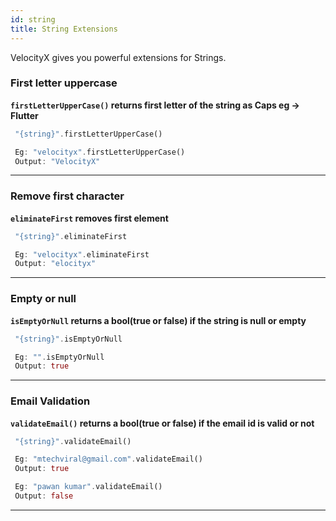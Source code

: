 ```yaml
---
id: string
title: String Extensions
---
```


VelocityX gives you powerful extensions for Strings.

### First letter uppercase

**`firstLetterUpperCase()` returns first letter of the string as Caps eg -> Flutter**

```dart
 "{string}".firstLetterUpperCase()

 Eg: "velocityx".firstLetterUpperCase()
 Output: "VelocityX"
```

---

### Remove first character

**`eliminateFirst` removes first element**

```dart
 "{string}".eliminateFirst

 Eg: "velocityx".eliminateFirst
 Output: "elocityx"
```

---

### Empty or null

**`isEmptyOrNull` returns a bool(true or false) if the string is null or empty**

```dart
 "{string}".isEmptyOrNull

 Eg: "".isEmptyOrNull
 Output: true
```

---

### Email Validation

**`validateEmail()` returns a bool(true or false) if the email id is valid or not**

```dart
 "{string}".validateEmail()

 Eg: "mtechviral@gmail.com".validateEmail()
 Output: true

 Eg: "pawan kumar".validateEmail()
 Output: false
```

---

